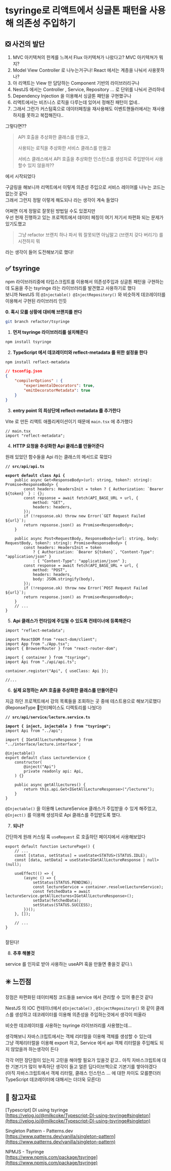 # tsyringe로 리액트에서 싱글톤 패턴을 사용해 의존성 주입하기

## ❎ 사건의 발단

1. MVC 아키텍쳐의 한계를 느껴서 Flux 아키텍쳐가 나왔다고? MVC 아키텍쳐가 뭐지?
2. Model View Controller 로 나누는거구나! React 에서는 계층을 나눠서 사용못하나?
3. 아 리액트는 View 만 담당하는 Component 기반의 라이브러리구나
4. NestJS 에서는 Controller , Service, Repository ... 로 단위를 나눠서 관리하네
5. Dependency Injection 을 이용해서 싱글톤 패턴을 구현했구나
6. 리액트에서는 비즈니스 로직을 다루는데 있어서 정해진 패턴이 없네..
7. 그래서 그런가 커스텀훅으로 데이터페칭을 재사용해도 이벤트핸들러에서는 재사용하지를 못하고 복잡해진다..

그렇다면??

> API 호출을 추상화한 클래스를 만들고,
>
> 사용되는 로직을 추상화한 서비스 클래스를 만들고
>
> 서비스 클래스에서 API 호출을 추상화한 인스턴스를 생성자로 주입받아서 사용할수 있지 않을까??

에서 시작되었다



구글링을 해보니까 리액트에서 이렇게 의존성 주입으로 서비스 레이어를 나누는 코드는 없는것 같다\
그래서 그런지 정말 이렇게 해도되나 라는 생각이 계속 들었다

어쩌면 이게 정말로 잘못된 방법일 수도 있겠지만\
우선 현재 진행하고 있는 프로젝트에서 데이터 페칭이 여기 저기서 파편화 되는 문제가 있기도했고

> 그냥 refactor 브랜치 하나 파서 뭐 잘못되면 아님말고 (브랜치 갖다 버리기) 를 시전하지 뭐

라는 생각이 들어 도전해보기로 했다!



## **✅ tsyringe**

npm 라이브러리중에 타입스크립트를 이용해서 의존성주입과 싱글톤 패턴을 구현하는데 도움을 주는 tsyringe 라는 라이브러리를 발견했고 사용하기로 했다\
보니까 NestJS 의 `@Injectable() @InjectRepository()` 와 비슷하게 데코레이터를 이용해서 구현된 라이브러리 인듯

&#x20;**0. 혹시 모를 상황에 대비해 브랜치를 판다**

```bash
git branch refactor/tsyringe
```

1. **먼저 tsyringe 라이브러리를 설치해준다**

```bash
npm install tsyringe
```

2. **TypeScript 에서 데코레이터와 reflect-metadata 를 위한 설정을 한다**

```bash
npm install reflect-metadata
```

```json
// tsconfig.json
{
    "compilerOptions" : {
        "experimentalDecorators": true,
        "emitDecoratorMetadata": true
    }
}
```

3. **entry point 의 최상단에 reflect-metadata 를 추가한다**

Vite 로 만든 리액트 애플리케이션이기 때문에 `main.tsx` 에 추가했다

```tsx
// main.tsx
import "reflect-metadata";
```

4. **HTTP 요청을 추상화한 Api 클래스를 만들어준다**

원래 있었던 함수들을 Api 라는 클래스의 메서드로 묶었다

<pre class="language-typescript"><code class="lang-typescript"><strong>// src/api/api.ts
</strong><strong>
</strong><strong>export default class Api {
</strong>    public async Get&#x3C;ResponseBody>(url: string, token?: string): Promise&#x3C;ResponseBody> {
        const headers: HeadersInit = token ? { Authorization: `Bearer ${token}` } : {};
        const repsonse = await fetch(API_BASE_URL + url, {
            method: "GET",
            headers: headers,
        });
        if (!repsonse.ok) throw new Error(`GET Request Failed ${url}`);
        return repsonse.json() as Promise&#x3C;ResponseBody>;
    }

    public async Post&#x3C;RequestBody, ResponseBody>(url: string, body: RequestBody, token?: string): Promise&#x3C;ResponseBody> {
        const headers: HeadersInit = token
            ? { Authorization: `Bearer ${token}`, "Content-Type": "application/json" }
            : { "Content-Type": "application/json" };
        const response = await fetch(API_BASE_URL + url, {
            method: "POST",
            headers: headers,
            body: JSON.stringify(body),
        });
        if (!response.ok) throw new Error(`POST Request Failed ${url}`);
        return response.json() as Promise&#x3C;ResponseBody>;
    }
    // ...
}
</code></pre>

5. **Api 클래스가 런타임에 주입될 수 있도록 컨테이너에 등록해준다**

```tsx
import "reflect-metadata";

import ReactDOM from "react-dom/client";
import App from "./App.tsx";
import { BrowserRouter } from "react-router-dom";

import { container } from "tsyringe";
import Api from "./api/api.ts";

container.register("Api", { useClass: Api });

//...
```

6. **실제 요청하는 API 호출을 추상화한 클래스를 만들어준다**

지금 하던 프로젝트에서 강의 목록들을 조회하는 곳 중에 테스트용으로 해보기로했다\
(ReponseType 인터페이스도 디렉토리를 나눴다)

<pre class="language-typescript"><code class="lang-typescript"><strong>// src/api/service/lecture.service.ts
</strong><strong>
</strong><strong>import { inject, injectable } from "tsyringe";
</strong>import Api from "../api";

import { IGetAllLectureResponse } from "../interface/lecture.interface";

@injectable()
export default class LectureService {
    constructor(
        @inject("Api")
        private readonly api: Api,
    ) {}

    public async getAllLectures() {
        return this.api.Get&#x3C;IGetAllLectureResponse>("/lectures");
    }
}
</code></pre>

`@Injectable()` 을 이용해 LectureService 클래스가 주입받을 수 있게 해주었고,\
`@Inject()` 를 이용해 생성자로 Api 클래스를 주입받도록 했다.



7. **되나?**

간단하게 원래 커스텀 훅 `useRequest` 로 호출하던 페이지에서 사용해보았다

```tsx
export default function LecturePage() {
    // ...
    const [status, setStatus] = useState<STATUS>(STATUS.IDLE);
    const [data, setData] = useState<IGetAllLectureResponse | null>(null);

    useEffect(() => {
        (async () => {
            setStatus(STATUS.PENDING);
            const lectureService = container.resolve(LectureService);
            const fetchedData = await lectureService.getAllLectures<IGetAllLectureResponse>();
            setData(fetchedData);
            setStatus(STATUS.SUCCESS);
        })();
    }, []);
    
    // ...
}
```

<figure><img src="../../.gitbook/assets/image (4).png" alt=""><figcaption></figcaption></figure>

잘된다!



8. **추후 해볼것**

service 를 인자로 받아 사용하는 useAPI 훅을 만들면 좋을것 같다.\




## ✳️ 느낀점

장점은 파편화된 데이터페칭 코드들을 service 에서 관리할 수 있어 좋은것 같다



NestJS 의 IOC 컨테이너에서 `@Injectable()` , `@InjectRepository()` 와 같이 클래스를 생성하고 데코레이터를 이용해 의존성을 주입하는것에서 생각이 떠올라

비슷한 데코레이터를 사용하는 tsyringe 라이브러리를 사용했는데...

생각해보니 자바스크립트에서는 객체 리터럴을 이용해 객체를 생성할 수 있는데\
그냥 객체리터럴을 이용해 export 하고, Service 에서 api 객체 리터럴을 주입해도 되지 않았을까 하는생각이 든다



각각 어떤 장단점이 있는지 고민을 해야할 필요가 있을것 같고.. 아직 자바스크립트에 대한 기본기가 많이 부족하단 생각이 들고 얼른 딥다이브책으로 기본기를 쌓아야겠다\
(아직 자바스크립트에서 객체 리터럴, 클래스 인스턴스 ... 에 대한 차이도 모를뿐더러 TypeScript 데코레이터에 대해서는 더더욱 모른다)





## 🔗 참고자료

\[Typescript] DI using tsyringe\
[https://velog.io/@milkcoke/Typescript-DI-using-tsyringe#singleton](https://velog.io/@milkcoke/Typescript-DI-using-tsyringe#singleton)

Singleton Pattern - Patterns.dev\
[https://www.patterns.dev/vanilla/singleton-pattern](https://www.patterns.dev/vanilla/singleton-pattern)

NPMJS - Tsyringe\
[https://www.npmjs.com/package/tsyringe](https://www.npmjs.com/package/tsyringe)

